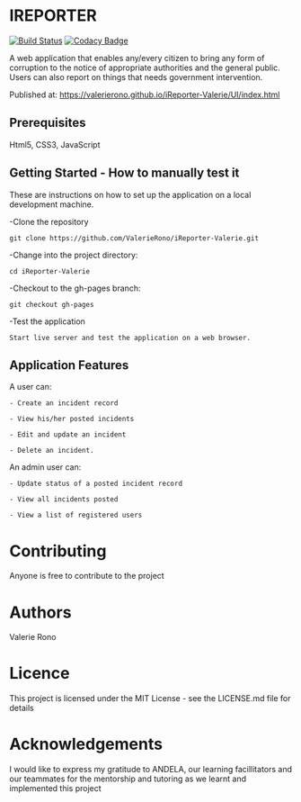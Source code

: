 # **IREPORTER** 
[![Build Status](https://travis-ci.com/ValerieRono/iReporter-Valerie.svg?branch=gh-pages)](https://travis-ci.com/ValerieRono/iReporter-Valerie) [![Codacy Badge](https://api.codacy.com/project/badge/Grade/66e44bf0892c44fe90292cbd7f234779)](https://www.codacy.com/app/ValerieRono/iReporter-Valerie?utm_source=github.com&amp;utm_medium=referral&amp;utm_content=ValerieRono/iReporter-Valerie&amp;utm_campaign=Badge_Grade)

A web application that enables any/every citizen to bring any form of corruption to the notice of appropriate authorities and the general public. Users can also report on things that needs government intervention.

Published at: https://valerierono.github.io/iReporter-Valerie/UI/index.html

## **Prerequisites**
Html5, CSS3, JavaScript 

## **Getting Started - How to manually test it**

These are instructions on how to set up the application on a local development machine.

-Clone the repository
```
git clone https://github.com/ValerieRono/iReporter-Valerie.git
```
-Change into the project directory:
```
cd iReporter-Valerie
```
-Checkout to the gh-pages branch:
```
git checkout gh-pages
```
-Test the application
```
Start live server and test the application on a web browser.
```

## **Application Features**
A user can:

    - Create an incident record

    - View his/her posted incidents

    - Edit and update an incident

    - Delete an incident.

An admin user can:

    - Update status of a posted incident record

    - View all incidents posted

    - View a list of registered users
    
# **Contributing**

Anyone is free to contribute to the project

# **Authors**

Valerie Rono

# **Licence**

This project is licensed under the MIT License - see the LICENSE.md file for details

# **Acknowledgements**

I would like to express my gratitude to ANDELA, our learning facillitators and our teammates for the mentorship and tutoring as we learnt and implemented this project
